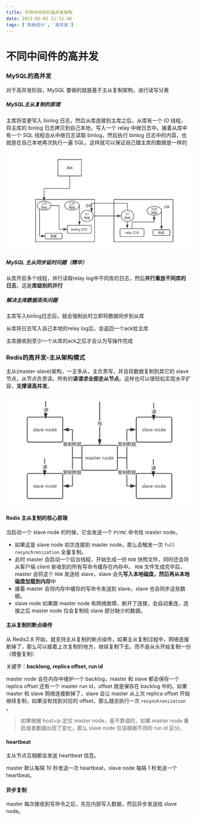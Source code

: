 ```yaml
---
title: 不同中间件的高并发架构
date: 2021-05-03 21:13:48
tags: ['系统设计', '高并发']
---
```


# 不同中间件的高并发

### MySQL的高并发

对于高并发阶段，MySQL 要做的就是基于主从复制架构，进行读写分离

##### MySQL主从复制的原理

主库将变更写入 binlog 日志，然后从库连接到主库之后，从库有一个 IO 线程，将主库的 binlog 日志拷贝到自己本地，写入一个 relay 中继日志中。接着从库中有一个 SQL 线程会从中继日志读取 binlog，然后执行 binlog 日志中的内容，也就是在自己本地再次执行一遍 SQL，这样就可以保证自己跟主库的数据是一样的

![image-20210328121520698](%E4%B8%8D%E5%90%8C%E4%B8%AD%E9%97%B4%E4%BB%B6%E7%9A%84%E9%AB%98%E5%B9%B6%E5%8F%91%E6%9E%B6%E6%9E%84/image-20210328121520698.png)

##### MySQL 主从同步延时问题（精华）

从库开启多个线程，并行读取relay log中不同库的日志，然后**并行重放不同库的日志**，这是**库级别的并行**

##### 解决主库数据丢失问题

主库写入binlog日志后，就会强制此时立即将数据同步到从库

从库将日志写入自己本地的relay log后，会返回一个ack给主库

主库接收到至少一个从库的ack之后才会认为写操作完成

### Redis的高并发-主从架构模式

主从(master-slave)架构，一主多从，主负责写，并且将数据复制到其它的 slave 节点，从节点负责读。所有的**读请求全部走从节点**。这样也可以很轻松实现水平扩容，**支撑读高并发**。

![image-20210330101727740](%E4%B8%8D%E5%90%8C%E4%B8%AD%E9%97%B4%E4%BB%B6%E7%9A%84%E9%AB%98%E5%B9%B6%E5%8F%91%E6%9E%B6%E6%9E%84/image-20210330101727740.png)

#### Redis 主从复制的核心原理

当启动一个 slave node 的时候，它会发送一个 `PSYNC` 命令给 master node。

- 如果这是 slave node 初次连接到 master node，那么会触发一次 `full resynchronization` 全量复制。
- 此时 master 会启动一个后台线程，开始生成一份 `RDB` 快照文件，同时还会将从客户端 client 新收到的所有写命令缓存在内存中。 `RDB` 文件生成完毕后， master 会将这个 `RDB` 发送给 slave，slave 会先**写入本地磁盘，然后再从本地磁盘加载到内存**中
- 接着 master 会将内存中缓存的写命令发送到 slave，slave 也会同步这些数据。
- slave node 如果跟 master node 有网络故障，断开了连接，会自动重连，连接之后 master node 仅会复制给 slave 部分缺少的数据。

#### 主从复制的断点续传

从 Redis2.8 开始，就支持主从复制的断点续传，如果主从复制过程中，网络连接断掉了，那么可以接着上次复制的地方，继续复制下去，而不是从头开始复制一份（增量复制）

关键字：**backlong, replica offset, run id**

master node 会在内存中维护一个 backlog，master 和 slave 都会保存一个 replica offset 还有一个 master run id，offset 就是保存在 backlog 中的。如果 master 和 slave 网络连接断掉了，slave 会让 master 从上次 replica offset 开始继续复制，如果没有找到对应的 offset，那么就会执行一次 `resynchronization` 。

> 如果根据 host+ip 定位 master node，是不靠谱的，如果 master node 重启或者数据出现了变化，那么 slave node 应该根据不同的 run id 区分。

#### heartbeat

主从节点互相都会发送 heartbeat 信息。

master 默认每隔 10 秒发送一次 heartbeat，slave node 每隔 1 秒发送一个 heartbeat。

#### 异步复制

master 每次接收到写命令之后，先在内部写入数据，然后异步发送给 slave node。